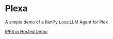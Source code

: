 # Plexa
A simple demo of a RenPy LocalLLM Agent for Plex

[IPFS.io Hosted Demo](https://ipfs.io/ipfs/QmTCeuACrF8b25xSmZGWmuJvgBdFX11KKwaBNmWydNXisz/)
